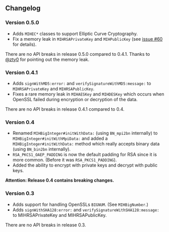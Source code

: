 ## Changelog

### Version 0.5.0

- Adds `MIHEC*` classes to support Elliptic Curve Cryptography.
- Fix a memory leak in `MIHRSAPrivateKey` and `MIHPublicKey` (see [issue #60](https://github.com/hohl/MIHCrypto/issues/60) for details).

There are no API breaks in release 0.5.0 compared to 0.4.1. Thanks to [@zty0](https://github.com/zty0) for pointing out the memory leak.

### Version 0.4.1

 - Adds `signWithMD5:error:` and `verifySignatureWithMD5:message:` to `MIHRSAPrivateKey` and `MIHRSAPublicKey`.
 - Fixes a rare memory leak in `MIHAESKey` and `MIHDESKey` which occurs when OpenSSL failed during encryption or decryption of the data.

There are no API breaks in release 0.4.1 compared to 0.4.

### Version 0.4

 - Renamed `MIHBigInteger#initWithData:` (using `BN_mpi2bn` internally) to `MIHBigInteger#initWithMpiData:` and added a `MIHBigInteger#initWithData:` method which really accepts binary data (using `BN_bin2bn` internally).
 - `RSA_PKCS1_OAEP_PADDING` is now the default padding for RSA since it is more common. (Before it was `RSA_PKCS1_PADDING`).
 - Added the ability to encrypt with private keys and decrypt with public keys.

**Attention: Release 0.4 contains breaking changes.**

### Version 0.3

 - Adds support for handling OpenSSLs `BIGNUM`. (See `MIHBigNumber`.)
 - Adds `signWithSHA128:error:` and `verifySignatureWithSHA128:message:` to MIHRSAPrivateKey and MIHRSAPublicKey.

There are no API breaks in release 0.3.
